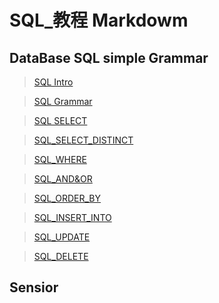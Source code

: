 # SQL_教程 Markdowm
## DataBase SQL simple Grammar 

> [SQL Intro](https://github.com/jambestwick/SQL_Grammar/blob/main/basic/Introduction.md)

> [SQL Grammar](https://github.com/jambestwick/SQL_Grammar/blob/main/basic/grammar.md)

> [SQL SELECT](https://github.com/jambestwick/SQL_Grammar/blob/main/basic/SQL_SELECT.md)

> [SQL_SELECT_DISTINCT](https://github.com/jambestwick/SQL_Grammar/blob/main/basic/SQL_SELECT_DISTINCT.md)

> [SQL_WHERE](https://github.com/jambestwick/SQL_Grammar/blob/main/basic/SQL_WHERE.md)

> [SQL_AND&OR](https://github.com/jambestwick/SQL_Grammar/blob/main/basic/SQL_AND&OR.md)

> [SQL_ORDER_BY](https://github.com/jambestwick/SQL_Grammar/blob/main/basic/SQL_ORDER_BY.md)

> [SQL_INSERT_INTO](https://github.com/jambestwick/SQL_Grammar/blob/main/basic/SQL_INSERT_INTO.md)

> [SQL_UPDATE](https://github.com/jambestwick/SQL_Grammar/blob/main/basic/SQL_UPDATE.md)

> [SQL_DELETE](https://github.com/jambestwick/SQL_Grammar/blob/main/basic/SQL_DELETE.md)

## Sensior

